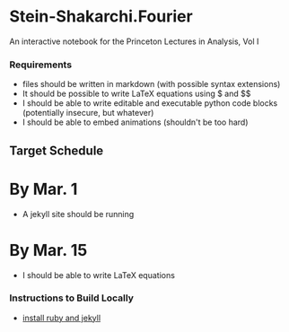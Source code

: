 # Stein-Shakarchi.Fourier
An interactive notebook for the Princeton Lectures in Analysis, Vol I


### Requirements
- files should be written in markdown (with possible syntax extensions)
- It should be possible to write LaTeX equations using $ and $$
- I should be able to write editable and executable python code blocks (potentially insecure, but whatever)
- I should be able to embed animations (shouldn't be too hard)

## Target Schedule
# By Mar. 1
- A jekyll site should be running

# By Mar. 15
- I should be able to write LaTeX equations


### Instructions to Build Locally
- [install ruby and jekyll](https://jekyllrb.com/docs/installation/macos/)